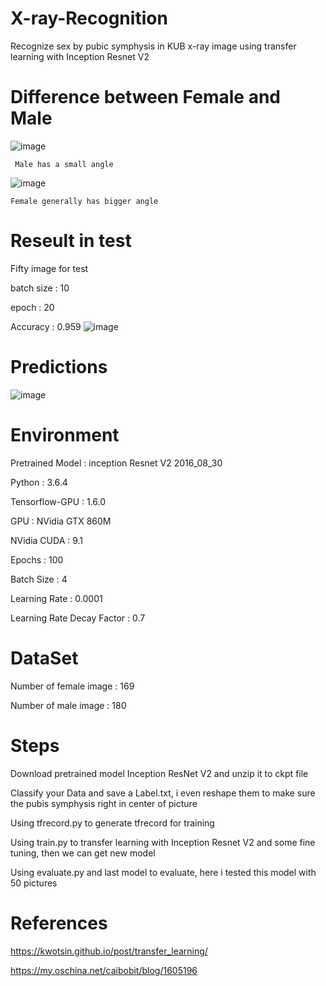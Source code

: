 # X-ray-Recognition
Recognize sex by  pubic symphysis in KUB x-ray image using transfer learning with Inception Resnet V2

# Difference between Female and Male

![image](https://github.com/que4155/X-ray-Recognition/blob/master/picture/19y_m_0581123.jpg)

     Male has a small angle
![image](https://github.com/que4155/X-ray-Recognition/blob/master/picture/20y_f_1865012.jpg)
     
    Female generally has bigger angle
# Reseult in test
 Fifty image for test
 
 batch size : 10
 
 epoch : 20
 
 Accuracy : 0.959
 ![image](https://github.com/que4155/X-ray-Recognition/blob/master/picture/ac.png)
 
# Predictions
 ![image](https://github.com/que4155/X-ray-Recognition/blob/master/picture/predict.png)

# Environment 
Pretrained Model : inception Resnet V2 2016_08_30

Python : 3.6.4

Tensorflow-GPU : 1.6.0

GPU : NVidia GTX 860M

NVidia CUDA : 9.1

Epochs : 100

Batch Size : 4

Learning Rate : 0.0001

Learning Rate Decay Factor : 0.7
# DataSet
Number of female image : 169

Number of male image : 180

# Steps
Download pretrained model Inception ResNet V2 and unzip it to ckpt file

Classify your Data and save a Label.txt, i even reshape them to make sure the pubis symphysis right in center of picture

Using tfrecord.py to generate tfrecord for training

Using train.py to transfer learning with Inception Resnet V2 and some fine tuning, then we can get new model

Using evaluate.py and last model to evaluate, here i tested this model with 50 pictures



# References
https://kwotsin.github.io/post/transfer_learning/

https://my.oschina.net/caibobit/blog/1605196
